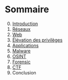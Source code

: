 # Sommaire

0. [Introduction](./0-introduction/README.md)
1. [Réseaux](./1-reseaux/README.md)
2. [Web](./2-web/README.md)
3. [Élévation des privilèges](./3-elevation-des-privileges/README.md)
4. [Applications](./4-applications/README.md)
5. [Malware](./5-malware/README.md)
6. [OSINT](./6-osint/README.md)
7. [Forensic](./7-forensic/README.md)
8. [CTF](./8-ctf/README.md)
9. Conclusion

<!-- 
## 2. Web

- WordPress analyzer ?
- SQL Injection
- dirb/gobuster/ffuf

-->